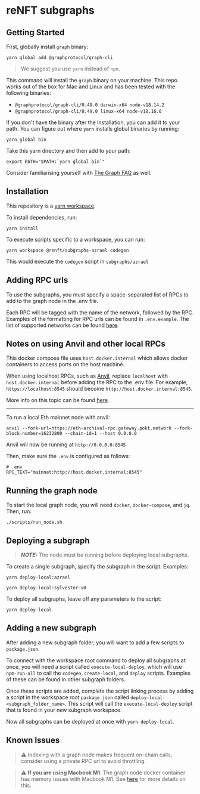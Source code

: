 # reNFT subgraphs

## Getting Started

First, globally install `graph` binary:

```
yarn global add @graphprotocol/graph-cli
```

> We suggest you use `yarn` instead of `npm`.

This command will install the `graph` binary on your machine. This repo works out of the box for Mac and Linux and has been tested with the following binaries:
- `@graphprotocol/graph-cli/0.49.0 darwin-x64 node-v18.14.2`
- `@graphprotocol/graph-cli/0.49.0 linux-x64 node-v18.16.0`

If you don't have the binary after the installation, you can add it to your path. You can figure out where `yarn` installs global binaries by running:

```
yarn global bin
```

Take this yarn directory and then add to your path:

```
export PATH="$PATH:`yarn global bin`"
```

Consider familiarising yourself with [The Graph FAQ](https://thegraph.com/docs/en/developing/developer-faqs/) as well.

## Installation

This repository is a [yarn workspace](https://classic.yarnpkg.com/lang/en/docs/workspaces/).

To install dependencies, run:

```
yarn install
```

To execute scripts specific to a workspace, you can run:

```
yarn workspace @renft/subgraphs-azrael codegen
```

This would execute the `codegen` script in `subgraphs/azrael`

## Adding RPC urls

To use the subgraphs, you must specify a space-separated list of RPCs to add to the graph node in the .env file.

Each RPC will be tagged with the name of the network, followed by the RPC. Examples of the formatting for RPC urls can be found in `.env.example`. The list of supported networks can be found [here](https://thegraph.com/docs/en/developing/supported-networks/).

## Notes on using Anvil and other local RPCs

This docker compose file uses `host.docker.internal` which allows docker containers to access ports on the host machine. 

When using localhost RPCs, such as [Anvil](https://github.com/foundry-rs/foundry/tree/1e78cabbe7029f13a67cb54590afa969a9518638/anvil), replace `localhost` with `host.docker.internal` before adding the RPC to the .env file. For example, `https://localhost:8545` should become `http://host.docker.internal:8545`.

More info on this topic can be found [here](https://medium.com/@TimvanBaarsen/how-to-connect-to-the-docker-host-from-inside-a-docker-container-112b4c71bc66).

---

To run a local Eth mainnet node with anvil:
```
anvil --fork-url=https://eth-archival-rpc.gateway.pokt.network --fork-block-number=16232800 --chain-id=1 --host 0.0.0.0
```

Anvil will now be running at `http://0.0.0.0:8545`

Then, make sure the `.env` is configured as follows:
```
# .env
RPC_TEXT="mainnet:http://host.docker.internal:8545"
```

## Running the graph node

To start the local graph node, you will need `docker`, `docker-compose`, and `jq`. Then, run:

```
./scripts/run_node.sh
```

## Deploying a subgraph

> **_NOTE:_**  The node must be running before deploying local subgraphs.

To create a single subgraph, specify the subgraph in the script. Examples:

```
yarn deploy-local:azrael

yarn deploy-local:sylvester-v0
```

To deploy all subgraphs, leave off any parameters to the script:

```
yarn deploy-local
```

## Adding a new subgraph

After adding a new subgraph folder, you will want to add a few scripts to `package.json`.

To connect with the workspace root command to deploy all subgraphs at once, you will need a script called `execute-local-deploy`, which will use `npm-run-all` to call the `codegen`, `create-local`, and `deploy` scripts. Examples of these can be found in other subgraph folders.

Once these scripts are added, complete the script linking process by adding a script in the workspace root `package.json` called `deploy-local:<subgraph_folder_name>`. This script will call the `execute-local-deploy` script that is found in your new subgraph workspace. 

Now all subgraphs can be deployed at once with `yarn deploy-local`.

## Known Issues

> :warning: Indexing with a graph node makes frequent on-chain calls, consider using a private RPC url to avoid throttling.

> :warning: **If you are using Macbook M1**: The graph node docker container has memory issues with Macbook M1. See [here](https://github.com/graphprotocol/graph-node/tree/master/docker#running-graph-node-on-an-macbook-m1) for more details on this.
